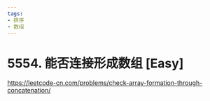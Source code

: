 ```yaml
---
tags:
- 排序
- 数组
---
```


# 5554. 能否连接形成数组 [Easy]

<https://leetcode-cn.com/problems/check-array-formation-through-concatenation/>
